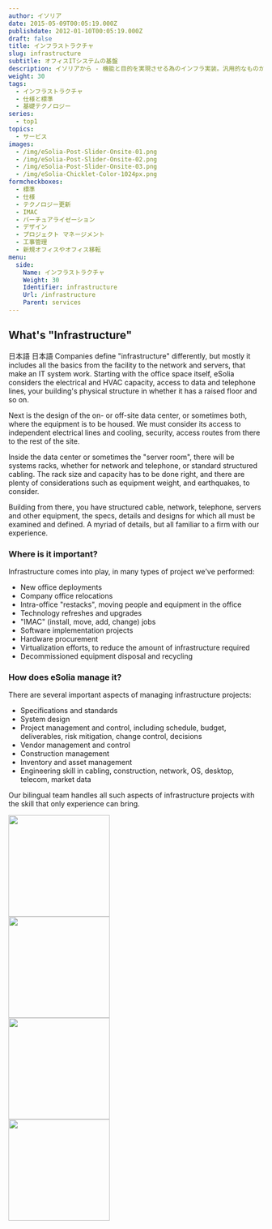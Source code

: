 ```yaml
---
author: イソリア
date: 2015-05-09T00:05:19.000Z
publishdate: 2012-01-10T00:05:19.000Z
draft: false
title: インフラストラクチャ
slug: infrastructure
subtitle: オフィスITシステムの基盤
description: イソリアから - 機能と目的を実現させる為のインフラ実装。汎用的なものから新技術を備えた機器まで堅実に
weight: 30
tags:
  - インフラストラクチャ
  - 仕様と標準
  - 基礎テクノロジー
series:
  - top1
topics:
  - サービス
images:
  - /img/eSolia-Post-Slider-Onsite-01.png
  - /img/eSolia-Post-Slider-Onsite-02.png
  - /img/eSolia-Post-Slider-Onsite-03.png
  - /img/eSolia-Chicklet-Color-1024px.png
formcheckboxes:
  - 標準
  - 仕様
  - テクノロジー更新
  - IMAC
  - バーチュアライゼーション
  - デザイン
  - プロジェクト マネージメント
  - 工事管理
  - 新規オフィスやオフィス移転
menu:
  side:
    Name: インフラストラクチャ
    Weight: 30
    Identifier: infrastructure
    Url: /infrastructure
    Parent: services
---
```


## What's "Infrastructure"
日本語 日本語 Companies define "infrastructure" differently, but mostly it includes all the basics from the facility to the network and servers, that make an IT system work. Starting with the office space itself, eSolia considers the electrical and HVAC capacity, access to data and telephone lines, your building's physical structure in whether it has a raised floor and so on.

Next is the design of the on- or off-site data center, or sometimes both, where the equipment is to be housed. We must consider its access to independent electrical lines and cooling, security, access routes from there to the rest of the site.

Inside the data center or sometimes the "server room", there will be systems racks, whether for network and telephone, or standard structured cabling. The rack size and capacity has to be done right, and there are plenty of considerations such as equipment weight, and earthquakes, to consider.

Building from there, you have structured cable, network, telephone, servers and other equipment, the specs, details and designs for which all must be examined and defined. A myriad of details, but all familiar to a firm with our experience.

### Where is it important?
Infrastructure comes into play, in many types of project we've performed:

* New office deployments
* Company office relocations
* Intra-office "restacks", moving people and equipment in the office
* Technology refreshes and upgrades
* "IMAC" (install, move, add, change) jobs
* Software implementation projects
* Hardware procurement
* Virtualization efforts, to reduce the amount of infrastructure required
* Decommissioned equipment disposal and recycling

### How does eSolia manage it?
There are several important aspects of managing infrastructure projects:

* Specifications and standards
* System design
* Project management and control, including schedule, budget, deliverables, risk mitigation, change control, decisions
* Vendor management and control
* Construction management
* Inventory and asset management
* Engineering skill in cabling, construction, network, OS, desktop, telecom, market data

Our bilingual team handles all such aspects of infrastructure projects with the skill that only experience can bring.

<div class="row">
  <div class="col s12 m6 l3"><img class="materialboxed" data-caption="Server rack infra - by eSolia Inc." width="200" src="/img/eSolia-Post-Slider-Infra-01.jpg"></div>
  <div class="col s12 m6 l3"><img class="materialboxed" data-caption="Telco infra - by eSolia Inc." width="200" src="/img/eSolia-Post-Slider-Infra-02.jpg"></div>
  <div class="col s12 m6 l3"><img class="materialboxed" data-caption="Data center infra - by eSolia Inc." width="200" src="/img/eSolia-Post-Slider-Infra-05.jpg"></div>
  <div class="col s12 m6 l3"><img class="materialboxed" data-caption="Structured cable infra - by eSolia Inc." width="200" src="/img/eSolia-Post-Slider-Infra-04.jpg"></div>
</div>
